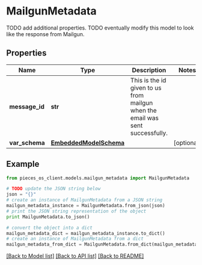 # MailgunMetadata

TODO add additional properties. TODO eventually modify this model to look like the response from Mailgun.

## Properties
Name | Type | Description | Notes
------------ | ------------- | ------------- | -------------
**message_id** | **str** | This is the id given to us from mailgun when the email was sent successfully. | 
**var_schema** | [**EmbeddedModelSchema**](EmbeddedModelSchema.md) |  | [optional] 

## Example

```python
from pieces_os_client.models.mailgun_metadata import MailgunMetadata

# TODO update the JSON string below
json = "{}"
# create an instance of MailgunMetadata from a JSON string
mailgun_metadata_instance = MailgunMetadata.from_json(json)
# print the JSON string representation of the object
print MailgunMetadata.to_json()

# convert the object into a dict
mailgun_metadata_dict = mailgun_metadata_instance.to_dict()
# create an instance of MailgunMetadata from a dict
mailgun_metadata_from_dict = MailgunMetadata.from_dict(mailgun_metadata_dict)
```
[[Back to Model list]](../README.md#documentation-for-models) [[Back to API list]](../README.md#documentation-for-api-endpoints) [[Back to README]](../README.md)


